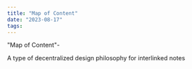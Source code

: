 ```yaml
---
title: "Map of Content"
date: "2023-08-17"
tags:
---
```


"Map of Content"-

A type of decentralized design philosophy for interlinked notes